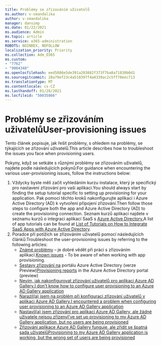 ```yaml
---
title: Problémy se zřizováním uživatelů
ms.author: v-smandalika
author: v-smandalika
manager: dansimp
ms.date: 01/22/2021
ms.audience: Admin
ms.topic: article
ms.service: o365-administration
ROBOTS: NOINDEX, NOFOLLOW
localization_priority: Priority
ms.collection: Adm_O365
ms.custom:
- "7762"
- "9004348"
ms.openlocfilehash: eed5886e5de391a203882f373f7ba8a71830b0d1
ms.sourcegitcommit: 28a79ef23c4a510397f4a8339ac2c5ff70eec713
ms.translationtype: MT
ms.contentlocale: cs-CZ
ms.lasthandoff: 01/28/2021
ms.locfileid: "50035866"
---
```

# <a name="user-provisioning-issues"></a><span data-ttu-id="ef5fe-102">Problémy se zřizováním uživatelů</span><span class="sxs-lookup"><span data-stu-id="ef5fe-102">User-provisioning issues</span></span>

<span data-ttu-id="ef5fe-103">Tento článek popisuje, jak řešit problémy, s ohledem na problémy, se týkajících se zřizování uživatelů.</span><span class="sxs-lookup"><span data-stu-id="ef5fe-103">This article describes how to troubleshoot the issues you face when provisioning users.</span></span>

<span data-ttu-id="ef5fe-104">Pokyny, když se setkáte s různými problémy se zřizováním uživatelů, najdete podle následujících pokynů:</span><span class="sxs-lookup"><span data-stu-id="ef5fe-104">For guidance when encountering the various user-provisioning issues, follow the instructions below:</span></span>

1. <span data-ttu-id="ef5fe-105">Vždycky byste měli začít vyhledáním kurzu instalace, který je specifický pro nastavení zřizování pro vaši aplikaci.</span><span class="sxs-lookup"><span data-stu-id="ef5fe-105">You should always start by finding the setup tutorial specific to setting up provisioning for your application.</span></span> <span data-ttu-id="ef5fe-106">Pak pomocí těchto kroků nakonfigurujte aplikaci i Azure Active Directory (AD) k vytvoření připojení zřizování.</span><span class="sxs-lookup"><span data-stu-id="ef5fe-106">Then follow those steps to configure both the app and Azure Active Directory (AD) to create the provisioning connection.</span></span> <span data-ttu-id="ef5fe-107">Seznam kurzů aplikací najdete v seznamu kurzů o integraci aplikací SaaS s [Azure Active Directory.](https://docs.microsoft.com/azure/active-directory/saas-apps/tutorial-list)</span><span class="sxs-lookup"><span data-stu-id="ef5fe-107">A list of app tutorials can be found at [List of Tutorials on How to Integrate SaaS Apps with Azure Active Directory](https://docs.microsoft.com/azure/active-directory/saas-apps/tutorial-list).</span></span>
2. <span data-ttu-id="ef5fe-108">Poradce při potížích se zřizováním uživatelů pomocí následujících článků:</span><span class="sxs-lookup"><span data-stu-id="ef5fe-108">Troubleshoot the user-provisioning issues by referring to the following articles:</span></span>
    - <span data-ttu-id="ef5fe-109">[Známé problémy](https://docs.microsoft.com/azure/active-directory/app-provisioning/known-issues) – je dobré vědět při práci s zřizováním aplikací.</span><span class="sxs-lookup"><span data-stu-id="ef5fe-109">[Known issues](https://docs.microsoft.com/azure/active-directory/app-provisioning/known-issues) - To be aware of when working with app provisioning.</span></span>
    - <span data-ttu-id="ef5fe-110">[Sestavy zřizování na](https://docs.microsoft.com/azure/active-directory/reports-monitoring/concept-provisioning-logs) portálu Azure Active Directory (verze Preview)</span><span class="sxs-lookup"><span data-stu-id="ef5fe-110">[Provisioning reports](https://docs.microsoft.com/azure/active-directory/reports-monitoring/concept-provisioning-logs) in the Azure Active Directory portal (preview)</span></span>
    - [<span data-ttu-id="ef5fe-111">Nevím, jak nakonfigurovat zřizování uživatelů pro aplikaci Azure AD Gallery.</span><span class="sxs-lookup"><span data-stu-id="ef5fe-111">I don't know how to configure user provisioning to an Azure AD Gallery application</span></span>](https://docs.microsoft.com/azure/active-directory/app-provisioning/configure-automatic-user-provisioning-portal) 
    - [<span data-ttu-id="ef5fe-112">Narazil(a) jsem na problém při konfiguraci zřizování uživatelů v aplikaci Azure AD Gallery.</span><span class="sxs-lookup"><span data-stu-id="ef5fe-112">I encountered a problem when configuring user provisioning to an Azure AD Gallery application</span></span>](https://docs.microsoft.com/azure/active-directory/app-provisioning/application-provisioning-config-problem) 
    - [<span data-ttu-id="ef5fe-113">Nastavil(a) jsem zřizování pro aplikaci Azure AD Gallery, ale žádné uživatele nejsou zřízeny</span><span class="sxs-lookup"><span data-stu-id="ef5fe-113">I've set up provisioning to my Azure AD Gallery application, but no users are being provisioned</span></span>](https://docs.microsoft.com/azure/active-directory/app-provisioning/application-provisioning-config-problem-no-users-provisioned) 
    - [<span data-ttu-id="ef5fe-114">Zřizování aplikace Azure AD Gallery funguje, ale zřídit se špatná sada uživatelů</span><span class="sxs-lookup"><span data-stu-id="ef5fe-114">Provisioning to my Azure AD Gallery application is working, but the wrong set of users are being provisioned</span></span>](https://docs.microsoft.com/azure/active-directory/manage-apps/add-application-portal-assign-users)





